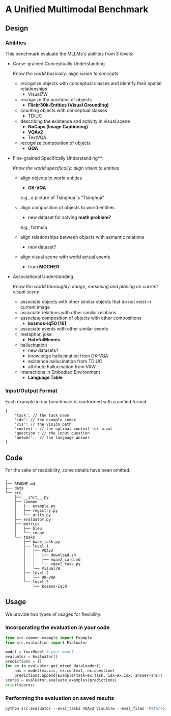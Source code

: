 # A Unified Multimodal Benchmark

## Design

### Abilities
This benchmark evaluate the MLLMs's abilities from 3 levels:

- Corse-grained Conceptually Understanding
    
    *Know the world basically: align vision to concepts*
    
    + recognize objects with conceptual classes and identify their spatial relationships
        - Visual7W
    + recognize the positions of objects
        - **Flickr30k-Entities (Visual Grounding)**
    + counting objects with conceptual classes
        - TDIUC
    + describing the existence and activity in visual scene
        - **NoCaps (Image Captioning)**
        - **VQAv2**
        - TextVQA
    + recognize composition of objects
        - **GQA**

- Fine-grained Specifically Understanding**
    
    *Know the world specifically: align vision to entities*
    
    + align objects to world entities
        - **OK-VQA**
        
        e.g., a picture of Tsinghua is “Tsinghua”
        
    + align composition of objects to world entities
        - new dataset for solving **math problem?**
        
        e.g., formula
        
    + align relationships between objects with semantic relations
        - new dataset?
    + align visual scene with world actual events
        - from **MOCHEG**

- Associational Understanding
    
    *Know the world thoroughly: image, reasoning and planing on current visual scene*
    
    + associate objects with other similar objects that do not exist in current image
    + associate relations with other similar relations
    + associate composition of objects with other compositions
        - **kosmos-iq50 [16]**
    + associate events with other similar events
    - metaphor, joke
        - **HatefulMemes**
    + hallucination
        - new datasets?
        - knowledge hallucination from OK-VQA
        - existence hallucination from TDIUC
        - attribute hallucination from VAW
    + Interactions in Embodied Environment
        - **Language Table**

### Input/Output Format
Each example in our benchmark is conformed with a unified format:

```
{
    'task': // the task name
    'idx': // the example index
    'vis': // the vision path
    'context': // the optinal context for input
    'question': // the input question
    'answer':  // the language answer
}
```

## Code

For the sake of readability, some details have been omitted.

```
.
├── README.md
├── data
└── src
    ├── __init__.py
    ├── common
    │   ├── example.py
    │   ├── registry.py
    │   └── utils.py
    ├── evaluator.py
    ├── metrics
    │   ├── bleu
    │   └── rouge
    └── tasks
        ├── base_task.py
        ├── level_1
        │   ├── VQAv2
        │   │   ├── download.sh
        │   │   ├── vqav2_card.md
        │   │   └── vqav2_task.py
        │   └── Visual7W
        ├── level_2
        │   └── OK-VQA
        └── level_3
            └── kosmos-iq50
```

## Usage

We provide two types of usages for flexibility.

### Incorporating the evaluation in your code

```Python
from src.common.example import Example
from src.evaluation import Evaluator

model = YourModel # your model
evaluator = Evaluator()
predictions = []
for ex in evaluator.get_mixed_dataloader():
    ans = model(ex.vis, ex.context, ex.question)
    predictions.append(Example(task=ex.task, idx=ex.idx, answer=ans))
scores = evaluator.evaluate_examples(predictions)
print(scores)
```

### Performing the evaluation on saved results

```Python
python src.evaluator --eval_tasks VQAv2 Visual7w --eval_files 'Path/To/YourResult.json' 'Path/To/YourResult.json'
```